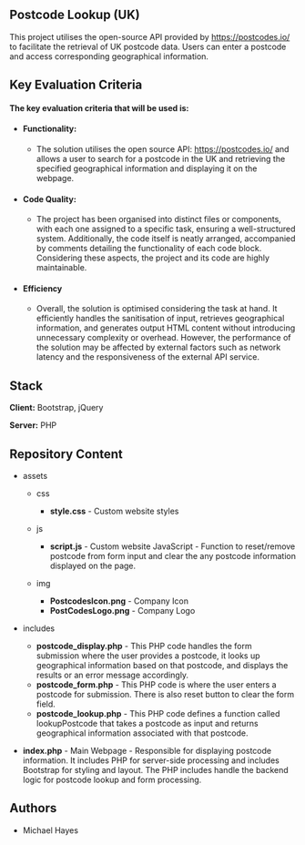 
## Postcode Lookup (UK)

This project utilises the open-source API provided by https://postcodes.io/ to facilitate the retrieval of UK postcode data. Users can enter a postcode and access corresponding geographical information.


## Key Evaluation Criteria

#### The key evaluation criteria that will be used is:

 
- #### Functionality:

    - The solution utilises the open source API: https://postcodes.io/ and allows a user to search for a postcode in the UK and retrieving the specified geographical information and displaying it on the webpage.

- #### Code Quality:

    - The project has been organised into distinct files or components, with each one assigned to a specific task, ensuring a well-structured system. Additionally, the code itself is neatly arranged, accompanied by comments detailing the functionality of each code block. Considering these aspects, the project and its code are highly maintainable.

- #### Efficiency

    - Overall, the solution is optimised considering the task at hand. It efficiently handles the sanitisation of input, retrieves geographical information, and generates output HTML content without introducing unnecessary complexity or overhead. However, the performance of the solution may be affected by external factors such as network latency and the responsiveness of the external API service.


## Stack

**Client:** Bootstrap, jQuery

**Server:** PHP


## Repository Content

- assets
    - css
        - **style.css** - Custom website styles
    
    - js 
        - **script.js** - Custom website JavaScript - Function to reset/remove postcode from form input and clear the any postcode information displayed on the page.

    - img 
        - **PostcodesIcon.png** - Company Icon
        - **PostCodesLogo.png** - Company Logo
- includes 
    - **postcode_display.php** - This PHP code handles the form submission where the user provides a postcode, it looks up geographical information based on that postcode, and displays the results or an error message accordingly.
    - **postcode_form.php** - This PHP code is where the user enters a postcode for submission. There is also reset button to clear the form field.
    - **postcode_lookup.php** - This PHP code defines a function called lookupPostcode that takes a postcode as input and returns geographical information associated with that postcode. 

- **index.php** - Main Webpage - Responsible for displaying postcode information. It includes PHP for server-side processing and includes Bootstrap for styling and layout. The PHP includes handle the backend logic for postcode lookup and form processing. 

## Authors

- Michael Hayes

